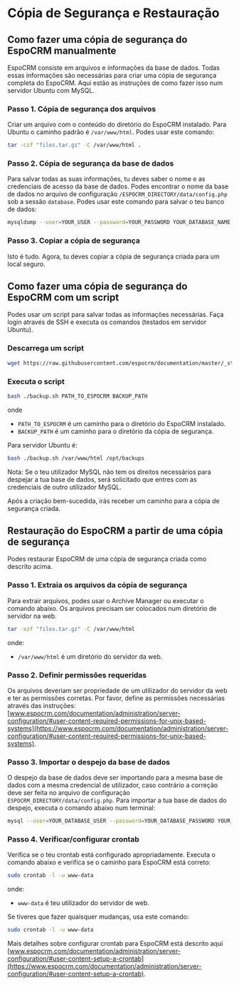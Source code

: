 # Cópia de Segurança e Restauração

## Como fazer uma cópia de segurança do EspoCRM manualmente

EspoCRM consiste em arquivos e informações da base de dados. Todas essas informações são necessárias para criar uma cópia de segurança completa do EspoCRM. Aqui estão as instruções de como fazer isso num servidor Ubuntu com MySQL.

### Passo 1. Cópia de segurança dos arquivos

Criar um arquivo com o conteúdo do diretório do EspoCRM instalado. Para Ubuntu o caminho padrão é `/var/www/html`. Podes usar este comando:

```bash
tar -czf "files.tar.gz" -C /var/www/html .
```

### Passo 2. Cópia de segurança da base de dados

Para salvar todas as suas informações, tu deves saber o nome e as credenciais de acesso da base de dados. Podes encontrar o nome da base de dados no arquivo de configuração `/ESPOCRM_DIRECTORY/data/config.php` sob a sessão `database`. Podes usar este comando para salvar o teu banco de dados:

```bash
mysqldump --user=YOUR_USER --password=YOUR_PASSWORD YOUR_DATABASE_NAME > "db.sql"
```

### Passo 3. Copiar a cópia de segurança

Isto é tudo. Agora, tu deves copiar a cópia de segurança criada para um local seguro.


## Como fazer uma cópia de segurança do EspoCRM com um script

Podes usar um script para salvar todas as informações necessárias. Faça login através de SSH e executa os comandos (testados em servidor Ubuntu).

### Descarrega um script

```bash
wget https://raw.githubusercontent.com/espocrm/documentation/master/_static/scripts/backup.sh
```

### Executa o script

```bash
bash ./backup.sh PATH_TO_ESPOCRM BACKUP_PATH
```
onde
 * `PATH_TO_ESPOCRM` é um caminho para o diretório do EspoCRM instalado.
 * `BACKUP_PATH` é um caminho para o diretório da cópia de segurança.

Para servidor Ubuntu é:

```bash
bash ./backup.sh /var/www/html /opt/backups
```

Nota: Se o teu utilizador MySQL não tem os direitos necessários para despejar a tua base de dados, será solicitado que entres com as credenciais de outro utilizador MySQL.

Após a criação bem-sucedida, irás receber um caminho para a cópia de segurança criada.

## Restauração do EspoCRM a partir de uma cópia de segurança

Podes restaurar EspoCRM de uma cópia de segurança criada como descrito acima.

### Passo 1. Extraia os arquivos da cópia de segurança

Para extrair arquivos, podes usar o Archive Manager ou executar o comando abaixo. Os arquivos precisam ser colocados num diretório de servidor na web.

```bash
tar -xzf "files.tar.gz" -C /var/www/html
```
onde:
 * `/var/www/html` é um diretório do servidor da web.

### Passo 2. Definir permissões requeridas

Os arquivos deveriam ser propriedade de um utilizador do servidor da web e ter as permissões corretas. Por favor, define as permissões necessárias através das instruções: [www.espocrm.com/documentation/administration/server-configuration/#user-content-required-permissions-for-unix-based-systems](https://www.espocrm.com/documentation/administration/server-configuration/#user-content-required-permissions-for-unix-based-systems).

### Passo 3. Importar o despejo da base de dados

O despejo da base de dados deve ser importando para a mesma base de dados com a mesma credencial de utilizador, caso contrário a correção deve ser feita no arquivo de configuração `ESPOCRM_DIRECTORY/data/config.php`. Para importar a tua base de dados do despejo, executa o comando abaixo num terminal:

```bash
mysql --user=YOUR_DATABASE_USER --password=YOUR_DATABASE_PASSWORD YOUR_DATABASE_NAME < db.sql
```

### Passo 4. Verificar/configurar crontab

Verifica se o teu crontab está configurado apropriadamente. Executa o comando abaixo e verifica se o caminho para EspoCRM está correto:

```bash
sudo crontab -l -u www-data
```
onde:
 * `www-data` é teu utilizador do servidor de web.

Se tiveres que fazer quaisquer mudanças, usa este comando:

```bash
sudo crontab -l -u www-data
```

Mais detalhes sobre configurar crontab para EspoCRM está descrito aqui [www.espocrm.com/documentation/administration/server-configuration/#user-content-setup-a-crontab](https://www.espocrm.com/documentation/administration/server-configuration/#user-content-setup-a-crontab).
